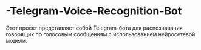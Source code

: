 # -Telegram-Voice-Recognition-Bot
Этот проект представляет собой Telegram-бота для распознавания говорящих по голосовым сообщениям с использованием нейросетевой модели.
